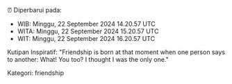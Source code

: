 ⏰ Diperbarui pada:
- WIB: Minggu, 22 September 2024 14.20.57 UTC
- WITA: Minggu, 22 September 2024 15.20.57 UTC
- WIT: Minggu, 22 September 2024 16.20.57 UTC

Kutipan Inspiratif:
"Friendship is born at that moment when one person says to another: What! You too? I thought I was the only one."


Kategori: friendship

